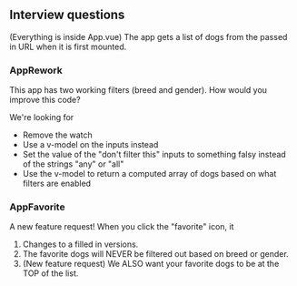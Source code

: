 ## Interview questions

(Everything is inside App.vue)
The app gets a list of dogs from the passed in URL when it is first mounted.

### AppRework

This app has two working filters (breed and gender). How would you improve this code?

We're looking for
* Remove the watch
* Use a v-model on the inputs instead
* Set the value of the "don't filter this" inputs to something falsy instead of the strings "any" or "all"
* Use the v-model to return a computed array of dogs based on what filters are enabled

### AppFavorite

A new feature request! When you click the "favorite" icon, it 

1. Changes to a filled in versions.
2. The favorite dogs will NEVER be filtered out based on breed or gender.
3. (New feature request) We ALSO want your favorite dogs to be at the TOP of the list.


